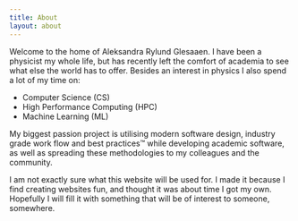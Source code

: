 ```yaml
---
title: About
layout: about
---
```


Welcome to the home of Aleksandra Rylund Glesaaen. I have been a physicist my
whole life, but has recently left the comfort of academia to see what else the
world has to offer. Besides an interest in physics I also spend a lot of my time
on:

* Computer Science (CS)
* High Performance Computing (HPC)
* Machine Learning (ML)

My biggest passion project is utilising modern software design, industry grade
work flow and best practices™ while developing academic software, as well as
spreading these methodologies to my colleagues and the community.

I am not exactly sure what this website will be used for. I made it because I
find creating websites fun, and thought it was about time I got my own.
Hopefully I will fill it with something that will be of interest to someone,
somewhere.
